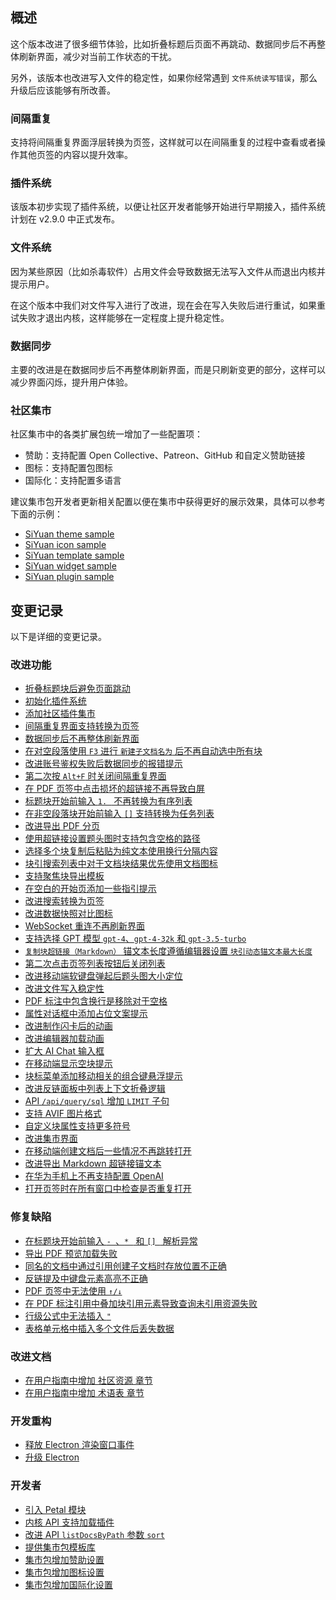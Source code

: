## 概述

这个版本改进了很多细节体验，比如折叠标题后页面不再跳动、数据同步后不再整体刷新界面，减少对当前工作状态的干扰。

另外，该版本也改进写入文件的稳定性，如果你经常遇到 `文件系统读写错误`，那么升级后应该能够有所改善。

### 间隔重复

支持将间隔重复界面浮层转换为页签，这样就可以在间隔重复的过程中查看或者操作其他页签的内容以提升效率。

### 插件系统

该版本初步实现了插件系统，以便让社区开发者能够开始进行早期接入，插件系统计划在 v2.9.0 中正式发布。

### 文件系统

因为某些原因（比如杀毒软件）占用文件会导致数据无法写入文件从而退出内核并提示用户。

在这个版本中我们对文件写入进行了改进，现在会在写入失败后进行重试，如果重试失败才退出内核，这样能够在一定程度上提升稳定性。

### 数据同步

主要的改进是在数据同步后不再整体刷新界面，而是只刷新变更的部分，这样可以减少界面闪烁，提升用户体验。

### 社区集市

社区集市中的各类扩展包统一增加了一些配置项：

* 赞助：支持配置 Open Collective、Patreon、GitHub 和自定义赞助链接
* 图标：支持配置包图标
* 国际化：支持配置多语言

建议集市包开发者更新相关配置以便在集市中获得更好的展示效果，具体可以参考下面的示例：

* [SiYuan theme sample](https://github.com/siyuan-note/theme-sample)
* [SiYuan icon sample](https://github.com/siyuan-note/icon-sample)
* [SiYuan template sample](https://github.com/siyuan-note/template-sample)
* [SiYuan widget sample](https://github.com/siyuan-note/widget-sample)
* [SiYuan plugin sample](https://github.com/siyuan-note/plugin-sample)

## 变更记录

以下是详细的变更记录。

### 改进功能

* [折叠标题块后避免页面跳动](https://github.com/siyuan-note/siyuan/issues/7785)
* [初始化插件系统](https://github.com/siyuan-note/siyuan/issues/8041)
* [添加社区插件集市](https://github.com/siyuan-note/siyuan/issues/8043)
* [间隔重复界面支持转换为页签](https://github.com/siyuan-note/siyuan/issues/8061)
* [数据同步后不再整体刷新界面](https://github.com/siyuan-note/siyuan/issues/8098)
* [在对空段落使用 `F3` 进行 `新建子文档名为` 后不再自动选中所有块](https://github.com/siyuan-note/siyuan/issues/8099)
* [改进账号鉴权失败后数据同步的报错提示](https://github.com/siyuan-note/siyuan/issues/8101)
* [第二次按 `Alt+F` 时关闭间隔重复界面](https://github.com/siyuan-note/siyuan/issues/8102)
* [在 PDF 页签中点击损坏的超链接不再导致白屏](https://github.com/siyuan-note/siyuan/issues/8103)
* [标题块开始前输入 `1. ` 不再转换为有序列表](https://github.com/siyuan-note/siyuan/issues/8105)
* [在非空段落块开始前输入 `[]` 支持转换为任务列表](https://github.com/siyuan-note/siyuan/issues/8108)
* [改进导出 PDF 分页](https://github.com/siyuan-note/siyuan/pull/8110)
* [使用超链接设置题头图时支持包含空格的路径](https://github.com/siyuan-note/siyuan/issues/8113)
* [选择多个块复制后粘贴为纯文本使用换行分隔内容](https://github.com/siyuan-note/siyuan/issues/8114)
* [块引搜索列表中对于文档块结果优先使用文档图标](https://github.com/siyuan-note/siyuan/issues/8115)
* [支持聚焦块导出模板](https://github.com/siyuan-note/siyuan/issues/8117)
* [在空白的开始页添加一些指引提示](https://github.com/siyuan-note/siyuan/issues/8120)
* [改进搜索转换为页签](https://github.com/siyuan-note/siyuan/issues/8139)
* [改进数据快照对比图标](https://github.com/siyuan-note/siyuan/issues/8140)
* [WebSocket 重连不再刷新界面](https://github.com/siyuan-note/siyuan/issues/8141)
* [支持选择 GPT 模型 `gpt-4`、`gpt-4-32k` 和 `gpt-3.5-turbo`](https://github.com/siyuan-note/siyuan/issues/8142)
* [`复制块超链接（Markdown）` 锚文本长度遵循编辑器设置 `块引动态锚文本最大长度`](https://github.com/siyuan-note/siyuan/issues/8144)
* [第二次点击页签列表按钮后关闭列表](https://github.com/siyuan-note/siyuan/issues/8147)
* [改进移动端软键盘弹起后题头图大小定位](https://github.com/siyuan-note/siyuan/issues/8148)
* [改进文件写入稳定性](https://github.com/siyuan-note/siyuan/issues/8149)
* [PDF 标注中包含换行是移除对于空格](https://github.com/siyuan-note/siyuan/issues/8152)
* [属性对话框中添加占位文案提示](https://github.com/siyuan-note/siyuan/issues/8154)
* [改进制作闪卡后的动画](https://github.com/siyuan-note/siyuan/issues/8157)
* [改进编辑器加载动画](https://github.com/siyuan-note/siyuan/issues/8158)
* [扩大 AI Chat 输入框](https://github.com/siyuan-note/siyuan/issues/8161)
* [在移动端显示空块提示](https://github.com/siyuan-note/siyuan/issues/8162)
* [块标菜单添加移动相关的组合键悬浮提示](https://github.com/siyuan-note/siyuan/issues/8163)
* [改进反链面板中列表上下文折叠逻辑](https://github.com/siyuan-note/siyuan/issues/8165)
* [API `/api/query/sql` 增加 `LIMIT` 子句](https://github.com/siyuan-note/siyuan/issues/8167)
* [支持 AVIF 图片格式](https://github.com/siyuan-note/siyuan/issues/8170)
* [自定义块属性支持更多符号](https://github.com/siyuan-note/siyuan/pull/8172)
* [改进集市界面](https://github.com/siyuan-note/siyuan/issues/8181)
* [在移动端创建文档后一些情况不再跳转打开](https://github.com/siyuan-note/siyuan/issues/8184)
* [改进导出 Markdown 超链接锚文本](https://github.com/siyuan-note/siyuan/issues/8191)
* [在华为手机上不再支持配置 OpenAI](https://github.com/siyuan-note/siyuan/issues/8192)
* [打开页签时在所有窗口中检查是否重复打开](https://github.com/siyuan-note/siyuan/issues/8193)

### 修复缺陷

* [在标题块开始前输入 `- `、`* ` 和 `[] ` 解析异常](https://github.com/siyuan-note/siyuan/issues/8106)
* [导出 PDF 预览加载失败](https://github.com/siyuan-note/siyuan/issues/8126)
* [同名的文档中通过引用创建子文档时存放位置不正确](https://github.com/siyuan-note/siyuan/issues/8138)
* [反链提及中键盘元素高亮不正确](https://github.com/siyuan-note/siyuan/issues/8143)
* [PDF 页签中无法使用 `↑/↓`](https://github.com/siyuan-note/siyuan/issues/8164)
* [在 PDF 标注引用中叠加块引用元素导致查询未引用资源失败](https://github.com/siyuan-note/siyuan/issues/8186)
* [行级公式中无法插入 `"`](https://github.com/siyuan-note/siyuan/issues/8190)
* [表格单元格中插入多个文件后丢失数据](https://github.com/siyuan-note/siyuan/issues/8196)

### 改进文档

* [在用户指南中增加 社区资源 章节](https://github.com/siyuan-note/siyuan/issues/8123)
* [在用户指南中增加 术语表 章节](https://github.com/siyuan-note/siyuan/issues/8137)

### 开发重构

* [释放 Electron 渲染窗口事件](https://github.com/siyuan-note/siyuan/issues/8107)
* [升级 Electron](https://github.com/siyuan-note/siyuan/issues/8197)

### 开发者

* [引入 Petal 模块](https://github.com/siyuan-note/siyuan/pull/8001)
* [内核 API 支持加载插件](https://github.com/siyuan-note/siyuan/issues/8044)
* [改进 API `listDocsByPath` 参数 `sort`](https://github.com/siyuan-note/siyuan/pull/8156)
* [提供集市包模板库](https://github.com/siyuan-note/siyuan/issues/8168)
* [集市包增加赞助设置](https://github.com/siyuan-note/siyuan/issues/8171)
* [集市包增加图标设置](https://github.com/siyuan-note/siyuan/issues/8174)
* [集市包增加国际化设置](https://github.com/siyuan-note/siyuan/issues/8177)
